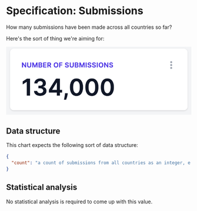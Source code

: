 # Specification: Submissions

How many submissions have been made across all countries so far?

Here's the sort of thing we're aiming for:

![A simple statistic showing the number of submissions](../../images/submissions.png)

## Data structure

This chart expects the following sort of data structure:

```json
{
  "count": "a count of submissions from all countries as an integer, e.g. 315001"
}
```

## Statistical analysis

No statistical analysis is required to come up with this value.
